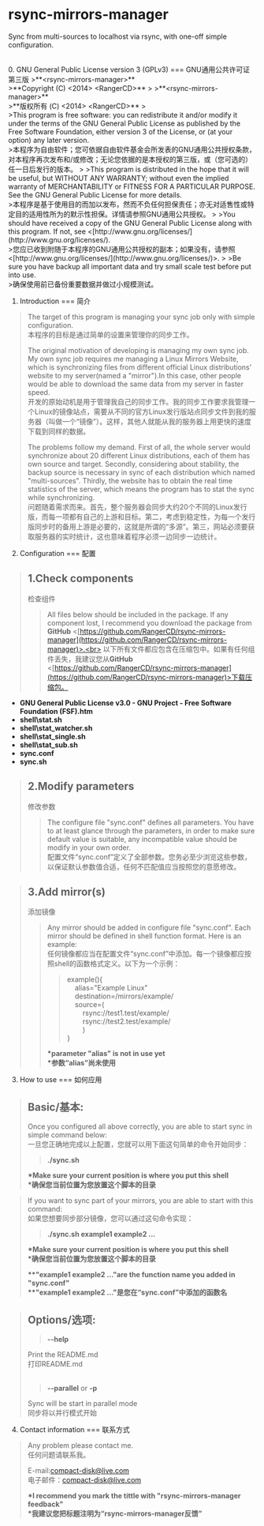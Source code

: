 rsync-mirrors-manager
===
Sync from multi-sources to localhost via rsync, with one-off simple configuration.

<br>
0. GNU General Public License version 3 (GPLv3)
===
GNU通用公共许可证第三版
>**&lt;rsync-mirrors-manager>**<br>
>**Copyright (C) &lt;2014>  &lt;RangerCD>**
>
>**&lt;rsync-mirrors-manager>**<br>
>**版权所有 (C) &lt;2014>  &lt;RangerCD>**
><br>
>This program is free software: you can redistribute it and/or modify it under the terms of the GNU General Public License as published by the Free Software Foundation, either version 3 of the License, or (at your option) any later version.<br>
>本程序为自由软件；您可依据自由软件基金会所发表的GNU通用公共授权条款，对本程序再次发布和/或修改；无论您依据的是本授权的第三版，或（您可选的）任一日后发行的版本。
>
>This program is distributed in the hope that it will be useful, but WITHOUT ANY WARRANTY; without even the implied warranty of MERCHANTABILITY or FITNESS FOR A PARTICULAR PURPOSE.  See the GNU General Public License for more details.<br>
>本程序是基于使用目的而加以发布，然而不负任何担保责任；亦无对适售性或特定目的适用性所为的默示性担保。详情请参照GNU通用公共授权。
>
>You should have received a copy of the GNU General Public License along with this program.  If not, see &lt;[http://www.gnu.org/licenses/](http://www.gnu.org/licenses/).<br>
>您应已收到附随于本程序的GNU通用公共授权的副本；如果没有，请参照&lt;[http://www.gnu.org/licenses/](http://www.gnu.org/licenses/)>.
>
>Be sure you have backup all important data and try small scale test before put into use.<br>
>确保使用前已备份重要数据并做过小规模测试。

1. Introduction
===
简介
>The target of this program is managing your sync job only with simple configuration.<br>
>本程序的目标是通过简单的设置来管理你的同步工作。
>
>The original motivation of developing is managing my own sync job. My own sync job requires me managing a Linux Mirrors Website, which is synchronizing files from different official Linux distributions' website to my server(named a "mirror").In this case, other people would be able to download the same data from my server in faster speed.<br>
>开发的原始动机是用于管理我自己的同步工作。我的同步工作要求我管理一个Linux的镜像站点，需要从不同的官方Linux发行版站点同步文件到我的服务器（叫做一个“镜像”）。这样，其他人就能从我的服务器上用更快的速度下载到同样的数据。
>
>The problems follow my demand. First of all, the whole server would synchronize about 20 different Linux distributions, each of them has own source and target. Secondly, considering about stability, the backup source is necessary in sync of each distribution which named "multi-sources". Thirdly, the website has to obtain the real time statistics of the server, which means the program has to stat the sync while synchronizing.<br>
>问题随着需求而来。首先，整个服务器会同步大约20个不同的Linux发行版，而每一项都有自己的上游和目标。第二，考虑到稳定性，为每一个发行版同步时的备用上游是必要的，这就是所谓的“多源”。第三，网站必须要获取服务器的实时统计，这也意味着程序必须一边同步一边统计。

2. Configuration
===
配置
>1.Check components
>---
>检查组件
>>All files below should be included in the package. If any component lost, I recommend you download the package from **GitHub** &lt;[https://github.com/RangerCD/rsync-mirrors-manager](https://github.com/RangerCD/rsync-mirrors-manager)>.<br>
>>以下所有文件都应包含在压缩包中。如果有任何组件丢失，我建议您从**GitHub** &lt;[https://github.com/RangerCD/rsync-mirrors-manager](https://github.com/RangerCD/rsync-mirrors-manager)>下载压缩包。
>>
+ **GNU General Public License v3.0 - GNU Project - Free Software Foundation (FSF).htm**
+ **shell\stat.sh**
+ **shell\stat_watcher.sh**
+ **shell\stat_single.sh**
+ **shell\stat_sub.sh**
+ **sync.conf**
+ **sync.sh**

>2.Modify parameters
>---
>修改参数
>>The configure file "sync.conf" defines all parameters. You have to at least glance through the parameters, in order to make sure default value is suitable, any incompatible value should be modify in your own order.<br>
>>配置文件“sync.conf”定义了全部参数。您务必至少浏览这些参数，以保证默认参数值合适，任何不匹配值应当按照您的意愿修改。

>3.Add mirror(s)
>---
>添加镜像
>>Any mirror should be added in configure file "sync.conf". Each mirror should be defined in shell function format. Here is an example:<br>
>>任何镜像都应当在配置文件“sync.conf”中添加。每一个镜像都应按照shell的函数格式定义。以下为一个示例：
>>>example(){<br>
>>>&#160;&#160;&#160;&#160;alias="Example Linux"<br>
>>>&#160;&#160;&#160;&#160;destination=/mirrors/example/<br>
>>>&#160;&#160;&#160;&#160;source=(<br>
>>>&#160;&#160;&#160;&#160;&#160;&#160;&#160;&#160;rsync://test1.test/example/<br>
>>>&#160;&#160;&#160;&#160;&#160;&#160;&#160;&#160;rsync://test2.test/example/<br>
>>>&#160;&#160;&#160;&#160;&#160;&#160;&#160;&#160;)<br>
>>>}<br>
>>
>>**\*parameter "alias" is not in use yet**<br>
>>**\*参数“alias”尚未使用**

3. How to use
===
如何应用
>Basic/基本:
>---
>Once you configured all above correctly, you are able to start sync in simple command below:<br>
>一旦您正确地完成以上配置，您就可以用下面这句简单的命令开始同步：
>>**./sync.sh**
>
>**\*Make sure your current position is where you put this shell**<br>
>**\*确保您当前位置为您放置这个脚本的目录**

>If you want to sync part of your mirrors, you are able to start with this command:<br>
>如果您想要同步部分镜像，您可以通过这句命令实现：
>>**./sync.sh example1 example2 ...**
>
>**\*Make sure your current position is where you put this shell**<br>
>**\*确保您当前位置为您放置这个脚本的目录**
>
>**\*\*"example1 example2 ..."are the function name you added in "sync.conf"**<br>
>**\*\*"example1 example2 ..."是您在“sync.conf”中添加的函数名**

>Options/选项:
>---
>>**--help**
>
>Print the README.md<br>
>打印README.md
><br><br>
>>**--parallel** or **-p**
>
>Sync will be start in parallel mode<br>
>同步将以并行模式开始

4. Contact information
===
联系方式
>Any problem please contact me.<br>
>任何问题请联系我。
>
>E-mail:compact-disk@live.com<br>
>电子邮件：compact-disk@live.com
>
>**\*I recommend you mark the tittle with "rsync-mirrors-manager feedback"**<br>
>**\*我建议您把标题注明为“rsync-mirrors-manager反馈”**